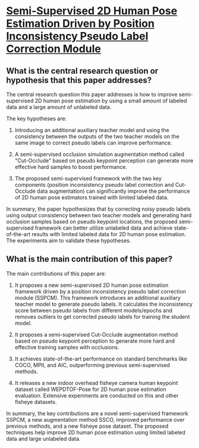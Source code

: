 # [Semi-Supervised 2D Human Pose Estimation Driven by Position   Inconsistency Pseudo Label Correction Module](https://arxiv.org/abs/2303.04346)

## What is the central research question or hypothesis that this paper addresses?

 The central research question this paper addresses is how to improve semi-supervised 2D human pose estimation by using a small amount of labeled data and a large amount of unlabeled data. 

The key hypotheses are:

1. Introducing an additional auxiliary teacher model and using the consistency between the outputs of the two teacher models on the same image to correct pseudo labels can improve performance.

2. A semi-supervised occlusion simulation augmentation method called "Cut-Occlude" based on pseudo keypoint perception can generate more effective hard samples to boost performance.

3. The proposed semi-supervised framework with the two key components (position inconsistency pseudo label correction and Cut-Occlude data augmentation) can significantly improve the performance of 2D human pose estimators trained with limited labeled data.

In summary, the paper hypothesizes that by correcting noisy pseudo labels using output consistency between two teacher models and generating hard occlusion samples based on pseudo keypoint locations, the proposed semi-supervised framework can better utilize unlabeled data and achieve state-of-the-art results with limited labeled data for 2D human pose estimation. The experiments aim to validate these hypotheses.


## What is the main contribution of this paper?

 The main contributions of this paper are:

1. It proposes a new semi-supervised 2D human pose estimation framework driven by a position inconsistency pseudo label correction module (SSPCM). This framework introduces an additional auxiliary teacher model to generate pseudo labels. It calculates the inconsistency score between pseudo labels from different models/epochs and removes outliers to get corrected pseudo labels for training the student model.

2. It proposes a semi-supervised Cut-Occlude augmentation method based on pseudo keypoint perception to generate more hard and effective training samples with occlusions. 

3. It achieves state-of-the-art performance on standard benchmarks like COCO, MPII, and AIC, outperforming previous semi-supervised methods.

4. It releases a new indoor overhead fisheye camera human keypoint dataset called WEPDTOF-Pose for 2D human pose estimation evaluation. Extensive experiments are conducted on this and other fisheye datasets.

In summary, the key contributions are a novel semi-supervised framework SSPCM, a new augmentation method SSCO, improved performance over previous methods, and a new fisheye pose dataset. The proposed techniques help improve 2D human pose estimation using limited labeled data and large unlabeled data.
